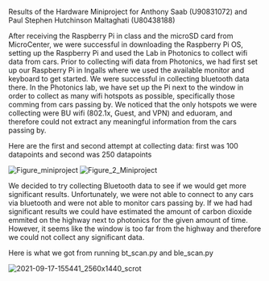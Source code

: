 Results of the Hardware Miniproject for Anthony Saab (U90831072) and Paul Stephen Hutchinson Maltaghati (U80438188)

After receiving the Raspberry Pi in class and the microSD card from MicroCenter, we were successful in downloading the Raspberry Pi OS, setting up the Raspberry Pi and used the Lab in Photonics to collect wifi data from cars. Prior to collecting wifi data from Photonics, we had first set up our Raspberry Pi in Ingalls where we used the available monitor and keyboard to get started. We were successful in collecting bluetooth data there. In the Photonics lab, we have set up the Pi next to the window in order to collect as many wifi hotspots as possible, specifically those comming from cars passing by. We noticed that the only hotspots we were collecting were BU wifi (802.1x, Guest, and VPN) and eduoram, and therefore could not extract any meaningful information from the cars passing by.  

Here are the first and second attempt at collecting data: first was 100 datapoints and second was 250 datapoints

![Figure_miniproject](https://user-images.githubusercontent.com/74400483/133842951-134c3148-3530-40bf-a621-ba5ca3ea0ec4.png)
![Figure_2_Miniproject](https://user-images.githubusercontent.com/74400483/133842957-2ff43c8f-7d50-41d5-911a-42de39ee2c8c.png)

We decided to try collecting Bluetooth data to see if we would get more significant results. Unfortunately, we were not able to connect to any cars via bluetooth and were not able to monitor cars passing by. If we had had significant results we could have estimated the amount of carbon dioxide emmited on the highway next to photonics for the given amount of time. However, it seems like the window is too far from the highway and therefore we could not collect any significant data.

Here is what we got from running bt_scan.py and ble_scan.py 

![2021-09-17-155441_2560x1440_scrot](https://user-images.githubusercontent.com/74400483/133846343-63f50a01-600d-4d43-9fdd-e43156e491fc.png)
